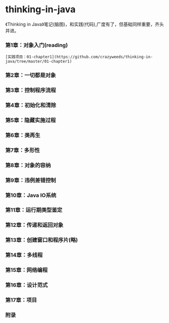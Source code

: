 # thinking-in-java
《Thinking in Java》笔记(脑图)，和实践(代码),广度有了，但基础同样重要，齐头并进。


### 第1章：对象入门(reading)

    [实践项目：01-chapter1](https://github.com/crazyweeds/thinking-in-java/tree/master/01-chapter1)
    
### 第2章：一切都是对象
### 第3章：控制程序流程
### 第4章：初始化和清除
### 第5章：隐藏实施过程
### 第6章：类再生
### 第7章：多形性
### 第8章：对象的容纳
### 第9章：违例差错控制
### 第10章：Java IO系统
### 第11章：运行期类型鉴定
### 第12章：传递和返回对象
### 第13章：创建窗口和程序片(略)
### 第14章：多线程
### 第15章：网络编程
### 第16章：设计范式
### 第17章：项目
### 附录
